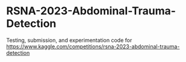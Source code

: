 # RSNA-2023-Abdominal-Trauma-Detection
Testing, submission, and experimentation code for https://www.kaggle.com/competitions/rsna-2023-abdominal-trauma-detection
